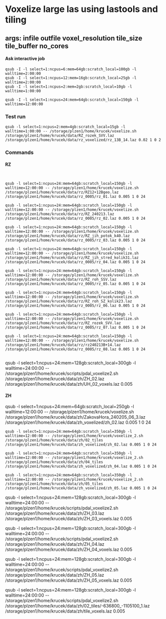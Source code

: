 
# Voxelize large las using lastools and tiling
## args: infile outfile voxel_resolution tile_size tile_buffer no_cores

#### Ask interactive job
```
qsub -I -l select=1:ncpus=6:mem=64gb:scratch_local=100gb -l walltime=2:00:00
qsub -I -l select=1:ncpus=12:mem=16gb:scratch_local=25gb -l walltime=2:00:00
qsub -I -l select=1:ncpus=2:mem=2gb:scratch_local=10gb -l walltime=1:00:00

qsub -I -l select=1:ncpus=24:mem=64gb:scratch_local=150gb -l walltime=12:00:00

```

### Test run
```
qsub -l select=1:ncpus=2:mem=4gb:scratch_local=15gb -l walltime=1:00:00 -- /storage/plzen1/home/krucek/voxelize.sh /storage/plzen1/home/krucek/data/RZ_rozek_SVV.laz /storage/plzen1/home/krucek/data/rz_voxelized/rz_13B_14.laz 0.02 1 0 2
```
### Commands
#### RZ
```


qsub -l select=1:ncpus=24:mem=64gb:scratch_local=150gb -l walltime=12:00:00 -- /storage/plzen1/home/krucek/voxelize.sh /storage/plzen1/home/krucek/data/rz/RZ12+12Bgeo.laz /storage/plzen1/home/krucek/data/rz_0005/rz_01.laz 0.005 1 0 24

qsub -l select=1:ncpus=24:mem=64gb:scratch_local=150gb -l walltime=12:00:00 -- /storage/plzen1/home/krucek/voxelize.sh /storage/plzen1/home/krucek/data/rz/RZ_240213.laz /storage/plzen1/home/krucek/data/rz_0005/rz_02.laz 0.005 1 0 24

qsub -l select=1:ncpus=24:mem=64gb:scratch_local=150gb -l walltime=12:00:00 -- /storage/plzen1/home/krucek/voxelize.sh /storage/plzen1/home/krucek/data/rz/RZ_jih_potok_k40.laz /storage/plzen1/home/krucek/data/rz_0005/rz_03.laz 0.005 1 0 24

qsub -l select=1:ncpus=24:mem=64gb:scratch_local=150gb -l walltime=12:00:00 -- /storage/plzen1/home/krucek/voxelize.sh /storage/plzen1/home/krucek/data/rz/RZ_jih_stred_kolik31.laz /storage/plzen1/home/krucek/data/rz_0005/rz_04.laz 0.005 1 0 24

qsub -l select=1:ncpus=24:mem=64gb:scratch_local=150gb -l walltime=12:00:00 -- /storage/plzen1/home/krucek/voxelize.sh /storage/plzen1/home/krucek/data/rz/RZ_roh_SSV.laz /storage/plzen1/home/krucek/data/rz_0005/rz_05.laz 0.005 1 0 24

qsub -l select=1:ncpus=24:mem=64gb:scratch_local=150gb -l walltime=12:00:00 -- /storage/plzen1/home/krucek/voxelize.sh /storage/plzen1/home/krucek/data/rz/RZ_roh_SZ_kolik23.laz /storage/plzen1/home/krucek/data/rz_0005/rz_06.laz 0.005 1 0 24

qsub -l select=1:ncpus=24:mem=64gb:scratch_local=150gb -l walltime=12:00:00 -- /storage/plzen1/home/krucek/voxelize.sh /storage/plzen1/home/krucek/data/rz/RZ_rozek_SVV.laz /storage/plzen1/home/krucek/data/rz_0005/rz_07.laz 0.005 1 0 24

qsub -l select=1:ncpus=24:mem=64gb:scratch_local=150gb -l walltime=12:00:00 -- /storage/plzen1/home/krucek/voxelize.sh /storage/plzen1/home/krucek/data/rz/rz240213B+14.laz /storage/plzen1/home/krucek/data/rz_0005/rz_08.laz 0.005 1 0 24


```
qsub -l select=1:ncpus=24:mem=128gb:scratch_local=300gb -l walltime=24:00:00 -- /storage/plzen1/home/krucek/scripts/pdal_voxelize2.sh /storage/plzen1/home/krucek/data/zh/ZH_02.laz /storage/plzen1/home/krucek/data/zh/UH_02_voxels.laz 0.005


#### ZH
qsub -l select=1:ncpus=24:mem=64gb:scratch_local=250gb -l walltime=12:00:00 -- /storage/plzen1/home/krucek/voxelize.sh /storage/plzen1/home/krucek/data/zh/ZakovaHora_240205_06_3.laz /storage/plzen1/home/krucek/data/zh_voxelized/zh_02.laz 0.005 1 0 24

```
qsub -l select=1:ncpus=24:mem=64gb:scratch_local=350gb -l walltime=12:00:00 -- /storage/plzen1/home/krucek/voxelize_2.sh /storage/plzen1/home/krucek/data/zh/02_tiles /storage/plzen1/home/krucek/data/zh_voxelized/zh_02.laz 0.005 1 0 24

qsub -l select=1:ncpus=24:mem=64gb:scratch_local=350gb -l walltime=12:00:00 -- /storage/plzen1/home/krucek/voxelize_2.sh /storage/plzen1/home/krucek/data/zh/04_tiles /storage/plzen1/home/krucek/data/zh_voxelized/zh_04.laz 0.005 1 0 24

qsub -l select=1:ncpus=24:mem=64gb:scratch_local=350gb -l walltime=12:00:00 -- /storage/plzen1/home/krucek/voxelize_2.sh /storage/plzen1/home/krucek/data/zh/05_tiles /storage/plzen1/home/krucek/data/zh_voxelized/zh_05.laz 0.005 1 0 24
```

qsub -l select=1:ncpus=24:mem=128gb:scratch_local=300gb -l walltime=24:00:00 -- /storage/plzen1/home/krucek/scripts/pdal_voxelize2.sh /storage/plzen1/home/krucek/data/zh/ZH_03.laz /storage/plzen1/home/krucek/data/zh/ZH_03_voxels.laz 0.005

qsub -l select=1:ncpus=24:mem=128gb:scratch_local=300gb -l walltime=24:00:00 -- /storage/plzen1/home/krucek/scripts/pdal_voxelize2.sh /storage/plzen1/home/krucek/data/zh/ZH_04.laz /storage/plzen1/home/krucek/data/zh/ZH_04_voxels.laz 0.005

qsub -l select=1:ncpus=24:mem=128gb:scratch_local=300gb -l walltime=24:00:00 -- /storage/plzen1/home/krucek/scripts/pdal_voxelize2.sh /storage/plzen1/home/krucek/data/zh/ZH_05.laz /storage/plzen1/home/krucek/data/zh/ZH_05_voxels.laz 0.005


qsub -l select=1:ncpus=24:mem=128gb:scratch_local=300gb -l walltime=24:00:00 -- /storage/plzen1/home/krucek/scripts/pdal_voxelize2.sh /storage/plzen1/home/krucek/data/zh/02_tiles/-636800_-1105100_1.laz /storage/plzen1/home/krucek/data/zh/tile_voxels.laz 0.005

